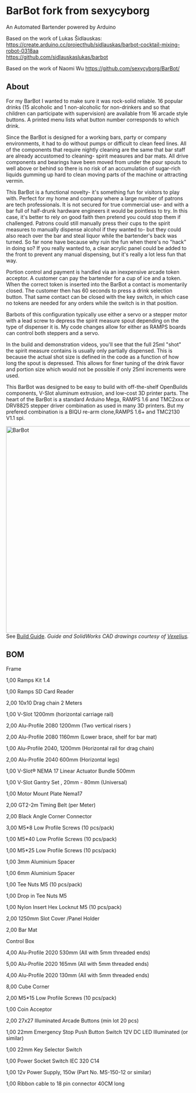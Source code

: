 # BarBot fork from sexycyborg
An Automated Bartender powered by Arduino  

Based on the work of Lukas Šidlauskas:  
https://create.arduino.cc/projecthub/sidlauskas/barbot-cocktail-mixing-robot-0318aa  
https://github.com/sidlauskaslukas/barbot

Based on the work of Naomi Wu
https://github.com/sexycyborg/BarBot/

## About

For my BarBot I wanted to make sure it was rock-solid reliable.
16 popular drinks (15 alcoholic and 1 non-alcoholic for non-drinkers and so that children can participate with supervision) are available from 16 arcade style buttons. A printed menu lists what button number corresponds to which drink.

Since the BarBot is designed for a working bars, party or company environments, it had to do without pumps or difficult to clean feed lines. All of the components that require nightly cleaning are the same that bar staff are already accustomed to cleaning- spirit measures and bar mats. All drive components and bearings have been moved from under the pour spouts to well above or behind so there is no risk of an accumulation of sugar-rich liquids gumming up hard to clean moving parts of the machine or attracting vermin.

This BarBot is a functional novelty- it's something fun for visitors to play with. Perfect for my home and company where a large number of patrons are tech professionals. It is not secured for true commercial use- and with a bar full of half-drunk hardware engineers it would be pointless to try. In this case, it's better to rely on good faith then pretend you could stop them if challenged. Patrons could still manually press their cups to the spirit measures to manually dispense alcohol if they wanted to- but they could also reach over the bar and steal liquor while the bartender's back was turned. So far none have because why ruin the fun when there's no "hack" in doing so? If you really wanted to, a clear acrylic panel could be added to the front to prevent any manual dispensing, but it's really a lot less fun that way.

Portion control and payment is handled via an inexpensive arcade token acceptor. A customer can pay the bartender for a cup of ice and a token. When the correct token is inserted into the BarBot a contact is momentarily closed. The customer then has 60 seconds to press a drink selection button. That same contact can be closed with the key switch, in which case no tokens are needed for any orders while the switch is in that position.

Barbots of this configuration typically use either a servo or a stepper motor with a lead screw to depress the spirit measure spout depending on the type of dispenser it is. My code changes allow for either as RAMPS boards can control both steppers and a servo.

In the build and demonstration videos, you'll see that the full 25ml "shot" the spirit measure contains is usually only partially dispensed. This is because the actual shot size is defined in the code as a function of how long the spout is depressed. This allows for finer tuning of the drink flavor and portion size which would not be possible if only 25ml increments were used.

This BarBot was designed to be easy to build with off-the-shelf OpenBuilds components, V-Slot aluminum extrusion, and low-cost 3D printer parts. The heart of the BarBot is a standard Arduino Mega, RAMPS 1.6 and TMC2xxx or DRV8825 stepper driver combination as used in many 3D printers. But my prefered combination is a BIQU re-arm clone,RAMPS 1.6+ and TMC2130 V1.1 spi.

<img src="https://i.imgur.com/Lqtft5d.jpg" width="800" height="565" alt="BarBot"><BR>
See [Build Guide](https://github.com/sexycyborg/BarBot/blob/master/BarBotDrwMk01.PDF). 
  *Guide and SolidWorks CAD drawings courtesy of [Vexelius](https://www.thingiverse.com/Vexelius/).*

## BOM
Frame

1,00	Ramps Kit 1.4

1,00	Ramps SD Card Reader

2,00	10x10 Drag chain 2 Meters 

1,00	V-Slot 1200mm (horizontal carriage rail)

2,00	Alu-Profile 2080 1200mm (Two vertical risers )

2,00	Alu-Profile 2080 1160mm (Lower brace, shelf for bar mat)

1,00	Alu-Profile 2040, 1200mm (Horizontal rail for drag chain)

2,00	Alu-Profile 2040 600mm (Horizontal legs)

1,00	V-Slot® NEMA 17 Linear Actuator Bundle 500mm

1,00	V-Slot Gantry Set , 20mm - 80mm (Universal)

1,00	Motor Mount Plate Nema17

2,00	GT2-2m Timing Belt  (per Meter)

2,00	Black Angle Corner Connector

3,00	M5*8 Low Profile Screws (10 pcs/pack)

1,00	M5*40 Low Profile Screws (10 pcs/pack)

1,00	M5*25 Low Profile Screws (10 pcs/pack)

1,00	3mm Aluminium Spacer

1,00	6mm Aluminium Spacer

1,00	Tee Nuts  M5 (10 pcs/pack)

1,00	Drop in Tee Nuts  M5

1,00	Nylon Insert Hex Locknut M5 (10 pcs/pack)

2,00	1250mm Slot Cover /Panel Holder

2,00	Bar Mat



Control Box


4,00	Alu-Profile 2020 530mm (All with 5mm threaded ends)

5,00	Alu-Profile 2020 165mm (All with 5mm threaded ends)

4,00	Alu-Profile 2020 130mm (All with 5mm threaded ends)

8,00	Cube Corner

2,00	M5*15 Low Profile Screws (10 pcs/pack)

1,00	Coin Acceptor 

2,00	27x27 Illuminated Arcade Buttons (min lot 20 pcs)

1,00	22mm Emergency Stop Push Button Switch 12V DC LED Illuminated (or similar)

1,00	22mm Key Selector Switch

1,00	Power Socket Switch IEC 320 C14

1,00	12v Power Supply, 150w (Part No. MS-150-12 or similar)

1,00	 Ribbon cable to 18 pin connector 40CM long

